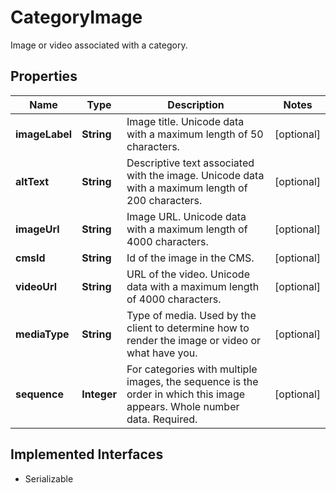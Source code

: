 

# CategoryImage

Image or video associated with a category.

## Properties

| Name | Type | Description | Notes |
|------------ | ------------- | ------------- | -------------|
|**imageLabel** | **String** | Image title.  Unicode data with a maximum length of 50 characters. |  [optional] |
|**altText** | **String** | Descriptive text associated with the image. Unicode data with a maximum length of 200 characters. |  [optional] |
|**imageUrl** | **String** | Image URL. Unicode data with a maximum length of 4000 characters. |  [optional] |
|**cmsId** | **String** | Id of the image in the CMS. |  [optional] |
|**videoUrl** | **String** | URL of the video. Unicode data with a maximum length of 4000 characters. |  [optional] |
|**mediaType** | **String** | Type of media. Used by the client to determine how to render the image or video or what have you. |  [optional] |
|**sequence** | **Integer** | For categories with multiple images, the sequence is the order in which this image appears. Whole number data. Required. |  [optional] |


## Implemented Interfaces

* Serializable


